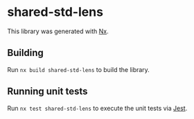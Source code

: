 # shared-std-lens

This library was generated with [Nx](https://nx.dev).

## Building

Run `nx build shared-std-lens` to build the library.

## Running unit tests

Run `nx test shared-std-lens` to execute the unit tests via [Jest](https://jestjs.io).
